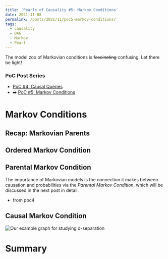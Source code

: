 ```yaml
---
title: 'Pearls of Causality #5: Markov Conditions'
date: 2021-11-08
permalink: /posts/2021/11/poc5-markov-conditions/
tags:
  - causality
  - DAG
  - Markov
  - Pearl
---
```


The model zoo of Markovian conditions is ~~fascinating~~ confusing. Let there be light!

### PoC Post Series
- [PoC #4: Causal Queries](/posts/2021/11/poc4-causal-queries/)
- ➡️ [PoC #5: Markov Conditions](/posts/2021/11/poc5-markov-conditions/)

# Markov Conditions

## Recap: Markovian Parents

## Ordered Markov Condition

## Parental Markov Condition
The importance of Markovian models is the connection it makes between causation and probabilities via the _Parental Markov Condition_, which will be discussed in the next post in detail.
- from poc4

## Causal Markov Condition



![Our example graph for studying d-separation](/images/posts/d_sep_ex.svg)


# Summary
